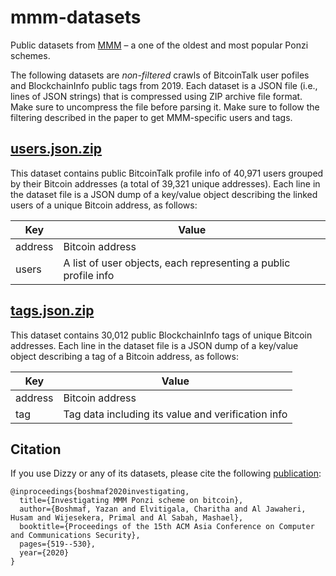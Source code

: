 # mmm-datasets

Public datasets from [MMM](https://arxiv.org/abs/1910.12244) – a one of the oldest and most popular Ponzi schemes.

The following datasets are *non-filtered* crawls of BitcoinTalk user pofiles and BlockchainInfo public tags from 2019. Each dataset is a JSON file (i.e., lines of JSON strings) that is compressed using ZIP archive file format. Make sure to uncompress the file before parsing it. Make sure to follow the filtering described in the paper to get MMM-specific users and tags.

## [users.json.zip](https://raw.githubusercontent.com/cibr-qcri/mmm-datasets/main/users.json.zip)

This dataset contains public BitcoinTalk profile info of 40,971 users grouped by their Bitcoin addresses (a total of 39,321 unique addresses). Each line in the dataset file is a JSON dump of a key/value object describing the linked users of a unique Bitcoin address, as follows:

| Key     | Value                                                           |
|---------|-----------------------------------------------------------------|
| address | Bitcoin address                                                 |
| users   | A list of user objects, each representing a public profile info |

## [tags.json.zip](https://raw.githubusercontent.com/cibr-qcri/mmm-datasets/main/tags.json.zip)

This dataset contains 30,012 public BlockchainInfo tags of unique Bitcoin addresses. Each line in the dataset file is a JSON dump of a key/value object describing a tag of a Bitcoin address, as follows:

| Key     | Value                                              |
|---------|----------------------------------------------------|
| address | Bitcoin address                                    |
| tag     | Tag data including its value and verification info |

## Citation

If you use Dizzy or any of its datasets, please cite the following [publication](https://arxiv.org/abs/1910.12244):
```
@inproceedings{boshmaf2020investigating,
  title={Investigating MMM Ponzi scheme on bitcoin},
  author={Boshmaf, Yazan and Elvitigala, Charitha and Al Jawaheri, Husam and Wijesekera, Primal and Al Sabah, Mashael},
  booktitle={Proceedings of the 15th ACM Asia Conference on Computer and Communications Security},
  pages={519--530},
  year={2020}
}
```
